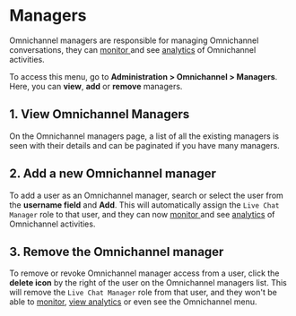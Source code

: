 # Managers

Omnichannel managers are responsible for managing Omnichannel conversations, they can [monitor ](real-time-monitoring.md)and see [analytics](analytics.md) of Omnichannel activities.

To access this menu, go to **Administration > Omnichannel > Managers**. Here, you can **view**, **add** or **remove** managers.

## 1. View Omnichannel Managers

On the Omnichannel managers page, a list of all the existing managers is seen with their details and can be paginated if you have many managers.

## 2. Add a new Omnichannel manager

To add a user as an Omnichannel manager, search or select the user from the **username field** and **Add**. This will automatically assign the `Live Chat Manager` role to that user, and they can now [monitor ](real-time-monitoring.md)and see [analytics](analytics.md) of Omnichannel activities.

## 3. Remove the Omnichannel manager

To remove or revoke Omnichannel manager access from a user, click the **delete icon** by the right of the user on the Omnichannel managers list. This will remove the `Live Chat Manager` role from that user, and they won't be able to [monitor](real-time-monitoring.md), [view analytics](analytics.md) or even see the Omnichannel menu.
